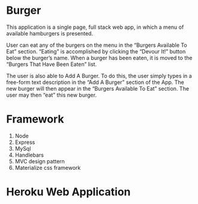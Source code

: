 # Burger
This application is a single page, full stack web app, in which a menu of available hamburgers is presented.

User can eat any of the burgers on the menu in the “Burgers Available To Eat” section. “Eating” is accomplished by clicking the “Devour It!” button below the burger’s name. When a burger has been eaten, it is moved to the “Burgers That Have Been Eaten” list.

The user is also able to Add A Burger. To do this, the user simply types in a free-form text description in the “Add A Burger” section of the App. The new burger will then appear in the “Burgers Available To Eat” section. The user may then “eat” this new burger.


# Framework

1. Node
1. Express
1. MySql
1. Handlebars
1. MVC design pattern
1. Materialize css framework

# Heroku Web Application
